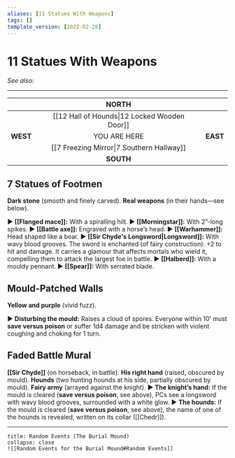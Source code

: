 ```yaml
---
aliases: [11 Statues With Weapons]
tags: []
template_version: [2022-02-28]
---
```

# 11 Statues With Weapons
*See also:* 
___
|          |     |                    NORTH                     |     |          |
|:-------- |:--- |:--------------------------------------------:| ---:| --------:|
|          |     | [[12 Hall of Hounds\|12 Locked Wooden Door]] |     |          |
| **WEST** |     |                 YOU ARE HERE                 |     | **EAST** |
|          |     |  [[7 Freezing Mirror\|7 Southern Hallway]]   |     |          |
|          |     |                  **SOUTH**                   |     |          |

## 7 Statues of Footmen
**Dark stone** (smooth and finely carved).
**Real weapons** (in their hands—see below).

▶ **[[Flanged mace]]:** With a spiralling hilt.
▶ **[[Morningstar]]:** With 2”-long spikes.
▶ **[[Battle axe]]:** Engraved with a horse’s head.
▶ **[[Warhammer]]:** Head shaped like a boar.
▶ **[[Sir Chyde's Longsword|Longsword]]:** With wavy blood grooves. The sword is enchanted (of fairy construction): +2 to hit and damage. It carries a glamour that affects mortals who wield it, compelling them to attack the largest foe in battle.
▶ **[[Halberd]]:** With a mouldy pennant.
▶ **[[Spear]]:** With serrated blade.

## Mould-Patched Walls
**Yellow and purple** (vivid fuzz).

▶ **Disturbing the mould:** Raises a cloud of spores. Everyone within 10’ must **save versus poison** or suffer 1d4 damage and be stricken with violent coughing and choking for 1 turn.

## Faded Battle Mural
**[[Sir Chyde]]** (on horseback, in battle).
**His right hand** (raised, obscured by mould).
**Hounds** (two hunting hounds at his side, partially obscured by mould).
**Fairy army** (arrayed against the knight).
▶ **The knight’s hand:** If the mould is cleared (**save versus poison**, see above), PCs see a longsword with wavy blood grooves, surrounded with a white glow.
▶ **The hounds:** If the mould is cleared (**save versus poison**, see above), the name of one of the hounds is revealed, written on its collar ([[Chedr]]).

___
```ad-warning
title: Random Events (The Burial Mound)
collapse: close
![[Random Events for the Burial Mound#Random Events]]
```